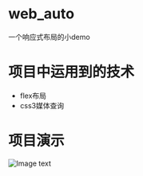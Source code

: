# web_auto

一个响应式布局的小demo

# 项目中运用到的技术

*   flex布局
*   css3媒体查询

# 项目演示

![Image text](https://github.com/didiaoyuwo/Project-gif/blob/master/web_auto/demo.gif?raw=true)